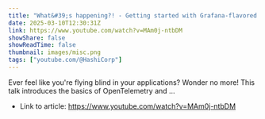```yaml
---
title: "What&#39;s happening?! - Getting started with Grafana-flavored OpenTelemetry setup for Nomad"
date: 2025-03-10T12:30:31Z
link: https://www.youtube.com/watch?v=MAm0j-ntbDM
showShare: false
showReadTime: false
thumbnail: images/misc.png
tags: ["youtube.com/@HashiCorp"]
---
```

Ever feel like you're flying blind in your applications? Wonder no more! This talk introduces the basics of OpenTelemetry and ...

- Link to article: https://www.youtube.com/watch?v=MAm0j-ntbDM